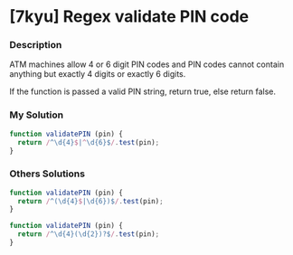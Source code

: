 # [7kyu] Regex validate PIN code

### Description

ATM machines allow 4 or 6 digit PIN codes and PIN codes cannot contain anything but exactly 4 digits or exactly 6 digits.

If the function is passed a valid PIN string, return true, else return false.

### My Solution

```javascript
function validatePIN (pin) {
  return /^\d{4}$|^\d{6}$/.test(pin);
}
```

### Others Solutions

```javascript
function validatePIN (pin) {
  return /^(\d{4}$|\d{6})$/.test(pin);
}
```

```javascript
function validatePIN (pin) {
  return /^\d{4}(\d{2})?$/.test(pin);
}
```
